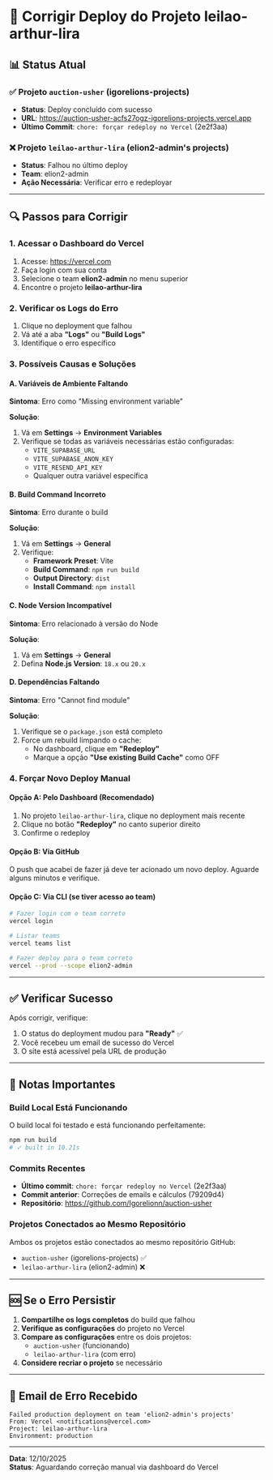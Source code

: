 # 🔧 Corrigir Deploy do Projeto leilao-arthur-lira

## 📊 Status Atual

### ✅ Projeto `auction-usher` (igorelions-projects)
- **Status**: Deploy concluído com sucesso
- **URL**: https://auction-usher-acfs27ogz-igorelions-projects.vercel.app
- **Último Commit**: `chore: forçar redeploy no Vercel` (2e2f3aa)

### ❌ Projeto `leilao-arthur-lira` (elion2-admin's projects)
- **Status**: Falhou no último deploy
- **Team**: elion2-admin
- **Ação Necessária**: Verificar erro e redeployar

---

## 🔍 Passos para Corrigir

### 1. Acessar o Dashboard do Vercel
1. Acesse: https://vercel.com
2. Faça login com sua conta
3. Selecione o team **elion2-admin** no menu superior
4. Encontre o projeto **leilao-arthur-lira**

### 2. Verificar os Logs do Erro
1. Clique no deployment que falhou
2. Vá até a aba **"Logs"** ou **"Build Logs"**
3. Identifique o erro específico

### 3. Possíveis Causas e Soluções

#### A. Variáveis de Ambiente Faltando
**Sintoma**: Erro como "Missing environment variable"

**Solução**:
1. Vá em **Settings** → **Environment Variables**
2. Verifique se todas as variáveis necessárias estão configuradas:
   - `VITE_SUPABASE_URL`
   - `VITE_SUPABASE_ANON_KEY`
   - `VITE_RESEND_API_KEY`
   - Qualquer outra variável específica

#### B. Build Command Incorreto
**Sintoma**: Erro durante o build

**Solução**:
1. Vá em **Settings** → **General**
2. Verifique:
   - **Framework Preset**: Vite
   - **Build Command**: `npm run build`
   - **Output Directory**: `dist`
   - **Install Command**: `npm install`

#### C. Node Version Incompatível
**Sintoma**: Erro relacionado à versão do Node

**Solução**:
1. Vá em **Settings** → **General**
2. Defina **Node.js Version**: `18.x` ou `20.x`

#### D. Dependências Faltando
**Sintoma**: Erro "Cannot find module"

**Solução**:
1. Verifique se o `package.json` está completo
2. Force um rebuild limpando o cache:
   - No dashboard, clique em **"Redeploy"**
   - Marque a opção **"Use existing Build Cache"** como OFF

### 4. Forçar Novo Deploy Manual

#### Opção A: Pelo Dashboard (Recomendado)
1. No projeto `leilao-arthur-lira`, clique no deployment mais recente
2. Clique no botão **"Redeploy"** no canto superior direito
3. Confirme o redeploy

#### Opção B: Via GitHub
O push que acabei de fazer já deve ter acionado um novo deploy. Aguarde alguns minutos e verifique.

#### Opção C: Via CLI (se tiver acesso ao team)
```bash
# Fazer login com o team correto
vercel login

# Listar teams
vercel teams list

# Fazer deploy para o team correto
vercel --prod --scope elion2-admin
```

---

## ✅ Verificar Sucesso

Após corrigir, verifique:
1. O status do deployment mudou para **"Ready"** ✅
2. Você recebeu um email de sucesso do Vercel
3. O site está acessível pela URL de produção

---

## 📝 Notas Importantes

### Build Local Está Funcionando
O build local foi testado e está funcionando perfeitamente:
```bash
npm run build
# ✓ built in 10.21s
```

### Commits Recentes
- **Último commit**: `chore: forçar redeploy no Vercel` (2e2f3aa)
- **Commit anterior**: Correções de emails e cálculos (79209d4)
- **Repositório**: https://github.com/Igorelionn/auction-usher

### Projetos Conectados ao Mesmo Repositório
Ambos os projetos estão conectados ao mesmo repositório GitHub:
- `auction-usher` (igorelions-projects) ✅
- `leilao-arthur-lira` (elion2-admin) ❌

---

## 🆘 Se o Erro Persistir

1. **Compartilhe os logs completos** do build que falhou
2. **Verifique as configurações** do projeto no Vercel
3. **Compare as configurações** entre os dois projetos:
   - `auction-usher` (funcionando)
   - `leilao-arthur-lira` (com erro)
4. **Considere recriar o projeto** se necessário

---

## 📧 Email de Erro Recebido
```
Failed production deployment on team 'elion2-admin's projects'
From: Vercel <notifications@vercel.com>
Project: leilao-arthur-lira
Environment: production
```

---

**Data**: 12/10/2025  
**Status**: Aguardando correção manual via dashboard do Vercel

